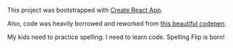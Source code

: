 This project was bootstrapped with [Create React App](https://github.com/facebookincubator/create-react-app).

Also, code was heavily borrowed and reworked from [this beautiful codepen](https://codepen.io/kharrop/pen/ZOwOgL).

My kids need to practice spelling. I need to learn code. Spelling Flip is born!
